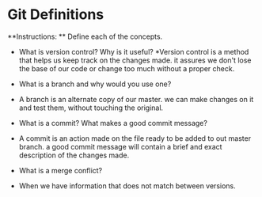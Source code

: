 # Git Definitions

**Instructions: ** Define each of the concepts.

* What is version control?  Why is it useful?
*Version control is a method that helps us keep track on the changes made. it assures we don't lose the base of our code or change too much without a proper check.

* What is a branch and why would you use one?
* A branch is an alternate copy of our master. we can make changes on it and test them, without touching the original.

* What is a commit? What makes a good commit message?
* A commit is an action made on the file ready to be added to out master branch. a good commit message will contain a brief and exact description of the changes made.

* What is a merge conflict?
* When we have information that does not match between versions.